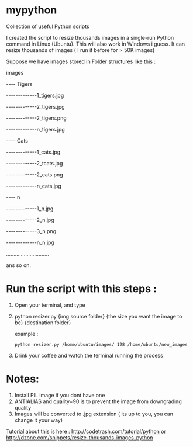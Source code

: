 mypython
========

Collection of useful Python scripts

I created the script to resize thousands images in a single-run Python command in Linux (Ubuntu). This will also work in Windows i guess. It can resize thousands of images ( I run it before for > 50K images)

Suppose we have images stored in Folder structures like this : 

images

----  Tigers

-------------1_tigers.jpg

-------------2_tigers.jpg

-------------2_tigers.png

-------------n_tigers.jpg

---- Cats

-------------1_cats.jpg

-------------2_tcats.jpg

-------------2_cats.png

-------------n_cats.jpg

---- n

-------------1_n.jpg

-------------2_n.jpg

-------------3_n.png

-------------n_n.jpg

.............................

ans so on. 

Run the script with this steps : 
================================

1. Open your terminal, and type

2. python resizer.py {img source folder} {the size you want the image to be} {destination folder}

   example : 

       python resizer.py /home/ubuntu/images/ 128 /home/ubuntu/new_images

3. Drink your coffee and watch the terminal running the process 


Notes: 
=============================
1. Install PIL image if you dont have one
2. ANTIALIAS and quality=90 is to prevent the image from downgrading quality 
3. Images will be converted to .jpg extension ( its up to you, you can change it your way)


Tutorial about this is here : http://codetrash.com/tutorial/python or http://dzone.com/snippets/resize-thousands-images-python
